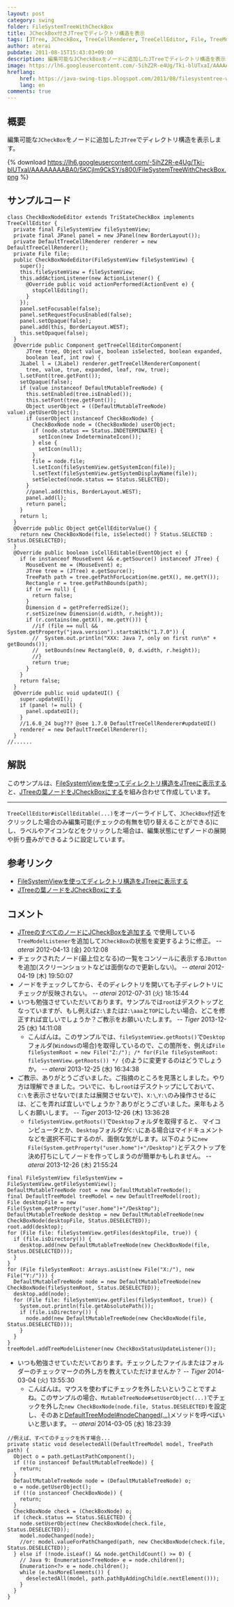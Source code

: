 ```yaml
---
layout: post
category: swing
folder: FileSystemTreeWithCheckBox
title: JCheckBox付きJTreeでディレクトリ構造を表示
tags: [JTree, JCheckBox, TreeCellRenderer, TreeCellEditor, File, TreeModelListener, SwingWorker]
author: aterai
pubdate: 2011-08-15T15:43:03+09:00
description: 編集可能なJCheckBoxをノードに追加したJTreeでディレクトリ構造を表示します。
image: https://lh6.googleusercontent.com/-5ihZ2R-e4Ug/Tki-blUTxaI/AAAAAAAABA0/5KCjlm9CkSY/s800/FileSystemTreeWithCheckBox.png
hreflang:
    href: https://java-swing-tips.blogspot.com/2011/08/filesystemtree-with-jcheckbox.html
    lang: en
comments: true
---
```

## 概要
編集可能な`JCheckBox`をノードに追加した`JTree`でディレクトリ構造を表示します。

{% download https://lh6.googleusercontent.com/-5ihZ2R-e4Ug/Tki-blUTxaI/AAAAAAAABA0/5KCjlm9CkSY/s800/FileSystemTreeWithCheckBox.png %}

## サンプルコード
<pre class="prettyprint"><code>class CheckBoxNodeEditor extends TriStateCheckBox implements TreeCellEditor {
  private final FileSystemView fileSystemView;
  private final JPanel panel = new JPanel(new BorderLayout());
  private DefaultTreeCellRenderer renderer = new DefaultTreeCellRenderer();
  private File file;
  public CheckBoxNodeEditor(FileSystemView fileSystemView) {
    super();
    this.fileSystemView = fileSystemView;
    this.addActionListener(new ActionListener() {
      @Override public void actionPerformed(ActionEvent e) {
        stopCellEditing();
      }
    });
    panel.setFocusable(false);
    panel.setRequestFocusEnabled(false);
    panel.setOpaque(false);
    panel.add(this, BorderLayout.WEST);
    this.setOpaque(false);
  }
  @Override public Component getTreeCellEditorComponent(
      JTree tree, Object value, boolean isSelected, boolean expanded,
      boolean leaf, int row) {
    JLabel l = (JLabel) renderer.getTreeCellRendererComponent(
      tree, value, true, expanded, leaf, row, true);
    l.setFont(tree.getFont());
    setOpaque(false);
    if (value instanceof DefaultMutableTreeNode) {
      this.setEnabled(tree.isEnabled());
      this.setFont(tree.getFont());
      Object userObject = ((DefaultMutableTreeNode) value).getUserObject();
      if (userObject instanceof CheckBoxNode) {
        CheckBoxNode node = (CheckBoxNode) userObject;
        if (node.status == Status.INDETERMINATE) {
          setIcon(new IndeterminateIcon());
        } else {
          setIcon(null);
        }
        file = node.file;
        l.setIcon(fileSystemView.getSystemIcon(file));
        l.setText(fileSystemView.getSystemDisplayName(file));
        setSelected(node.status == Status.SELECTED);
      }
      //panel.add(this, BorderLayout.WEST);
      panel.add(l);
      return panel;
    }
    return l;
  }
  @Override public Object getCellEditorValue() {
    return new CheckBoxNode(file, isSelected() ? Status.SELECTED : Status.DESELECTED);
  }
  @Override public boolean isCellEditable(EventObject e) {
    if (e instanceof MouseEvent &amp;&amp; e.getSource() instanceof JTree) {
      MouseEvent me = (MouseEvent) e;
      JTree tree = (JTree) e.getSource();
      TreePath path = tree.getPathForLocation(me.getX(), me.getY());
      Rectangle r = tree.getPathBounds(path);
      if (r == null) {
        return false;
      }
      Dimension d = getPreferredSize();
      r.setSize(new Dimension(d.width, r.height));
      if (r.contains(me.getX(), me.getY())) {
        //if (file == null &amp;&amp; System.getProperty("java.version").startsWith("1.7.0")) {
        //  System.out.println("XXX: Java 7, only on first run\n" + getBounds());
        //  setBounds(new Rectangle(0, 0, d.width, r.height));
        //}
        return true;
      }
    }
    return false;
  }
  @Override public void updateUI() {
    super.updateUI();
    if (panel != null) {
      panel.updateUI();
    }
    //1.6.0_24 bug??? @see 1.7.0 DefaultTreeCellRenderer#updateUI()
    renderer = new DefaultTreeCellRenderer();
  }
//......
</code></pre>

## 解説
このサンプルは、[FileSystemViewを使ってディレクトリ構造をJTreeに表示する](https://ateraimemo.com/Swing/DirectoryTree.html)と、[JTreeの葉ノードをJCheckBoxにする](https://ateraimemo.com/Swing/CheckBoxNodeTree.html)を組み合わせて作成しています。

- - - -
`TreeCellEditor#isCellEditable(...)`をオーバーライドして、`JCheckBox`付近をクリックした場合のみ編集可能(チェックの有無を切り替えることができる)にし、ラベルやアイコンなどをクリックした場合は、編集状態にせずノードの展開や折り畳みができるように設定しています。

## 参考リンク
- [FileSystemViewを使ってディレクトリ構造をJTreeに表示する](https://ateraimemo.com/Swing/DirectoryTree.html)
- [JTreeの葉ノードをJCheckBoxにする](https://ateraimemo.com/Swing/CheckBoxNodeTree.html)

<!-- dummy comment line for breaking list -->

## コメント
- [JTreeのすべてのノードにJCheckBoxを追加する](https://ateraimemo.com/Swing/CheckBoxNodeEditor.html) で使用している`TreeModelListener`を追加して`JCheckBox`の状態を変更するように修正。 -- *aterai* 2012-04-13 (金) 20:12:08
- チェックされたノード(最上位となる)の一覧をコンソールに表示する`JButton`を追加(スクリーンショットなどは面倒なので更新しない)。 -- *aterai* 2012-04-19 (木) 19:50:07
- ノードをチェックしてから、そのディレクトリを開いても子ディレクトリにチェックが反映されない。 -- *aterai* 2012-07-31 (火) 18:15:44
- いつも勉強させていただいております。サンプルでは`root`はデスクトップとなっていますが、もし例えば`Z:\`または`Z:\aaa`と`TOP`にしたい場合、どこを修正すれば宜しいでしょうか？ご教示をお願いいたします。 -- *Tiger* 2013-12-25 (水) 14:11:08
    - こんばんは。このサンプルでは、`fileSystemView.getRoots()`で`Desktop`フォルダ(`Windows`の場合)を取得しているので、この箇所を、例えば`File fileSystemRoot = new File("Z:/"); /* for(File fileSystemRoot: fileSystemView.getRoots()) */ {`のように変更するのはどうでしょうか。 -- *aterai* 2013-12-25 (水) 16:34:38
- ご教示、ありがとうございました。ご指摘のところを見落としました。やり方は理解できました。ついでに、もし`root`はデスクトップにしておいて、`C:\`を表示させないで(または展開させないで)、`X:\`,`Y:\`のみ操作させるには、どこを弄れば宜しいでしょうか？ありがとうございました。来年もよろしくお願いします。 -- *Tiger* 2013-12-26 (木) 13:36:28
    - `fileSystemView.getRoots()`で`Desktop`フォルダを取得すると、 マイコンピュータとか、`Desktop`フォルダが`C:\`にある場合はマイドキュメントなどを選択不可にするのが、面倒な気がします。以下のように`new File(System.getProperty("user.home")+"/Desktop")`とデスクトップを決め打ちにしてノードを作ってしまうのが簡単かもしれません。 -- *aterai* 2013-12-26 (木) 21:55:24

<!-- dummy comment line for breaking list -->

<pre class="prettyprint"><code>final FileSystemView fileSystemView = FileSystemView.getFileSystemView();
DefaultMutableTreeNode root = new DefaultMutableTreeNode();
final DefaultTreeModel treeModel = new DefaultTreeModel(root);
File desktopFile = new File(System.getProperty("user.home")+"/Desktop");
DefaultMutableTreeNode desktop = new DefaultMutableTreeNode(new CheckBoxNode(desktopFile, Status.DESELECTED));
root.add(desktop);
for (File file: fileSystemView.getFiles(desktopFile, true)) {
  if (file.isDirectory()) {
    desktop.add(new DefaultMutableTreeNode(new CheckBoxNode(file, Status.DESELECTED)));
  }
}
for (File fileSystemRoot: Arrays.asList(new File("X:/"), new File("Y:/"))) {
  DefaultMutableTreeNode node = new DefaultMutableTreeNode(new CheckBoxNode(fileSystemRoot, Status.DESELECTED));
  desktop.add(node);
  for (File file: fileSystemView.getFiles(fileSystemRoot, true)) {
    System.out.println(file.getAbsolutePath());
    if (file.isDirectory()) {
      node.add(new DefaultMutableTreeNode(new CheckBoxNode(file, Status.DESELECTED)));
    }
  }
}
treeModel.addTreeModelListener(new CheckBoxStatusUpdateListener());
</code></pre>
- いつも勉強させていただいております。チェックしたファイルまたはフォルダーのチェックマークの外し方を教えていただけませんか？ -- *Tiger* 2014-03-04 (火) 13:55:30
    - こんばんは。マウスを使わずにチェックを外したいということですよね。このサンプルの場合、`MutableTreeNode#setUserObject(...)`でチェックを外した`new CheckBoxNode(node.file, Status.DESELECTED)`を設定し、そのあと[DefaultTreeModel#nodeChanged(...)](https://docs.oracle.com/javase/jp/8/docs/api/javax/swing/tree/DefaultTreeModel.html#nodeChanged-javax.swing.tree.TreeNode-)メソッドを呼べばいいと思います。 -- *aterai* 2014-03-05 (水) 18:23:39

<!-- dummy comment line for breaking list -->

<pre class="prettyprint"><code>//例えば、すべてのチェックを外す場合...
private static void deselectedAll(DefaultTreeModel model, TreePath path) {
  Object o = path.getLastPathComponent();
  if (!(o instanceof DefaultMutableTreeNode)) {
    return;
  }
  DefaultMutableTreeNode node = (DefaultMutableTreeNode) o;
  o = node.getUserObject();
  if (!(o instanceof CheckBoxNode)) {
    return;
  }
  CheckBoxNode check = (CheckBoxNode) o;
  if (check.status == Status.SELECTED) {
    node.setUserObject(new CheckBoxNode(check.file, Status.DESELECTED));
    model.nodeChanged(node);
    //or: model.valueForPathChanged(path, new CheckBoxNode(check.file, Status.DESELECTED));
  } else if (!node.isLeaf() &amp;&amp; node.getChildCount() &gt;= 0) {
    // Java 9: Enumeration&lt;TreeNode&gt; e = node.children();
    Enumeration&lt;?&gt; e = node.children();
    while (e.hasMoreElements()) {
      deselectedAll(model, path.pathByAddingChild(e.nextElement()));
    }
  }
}
</code></pre>
